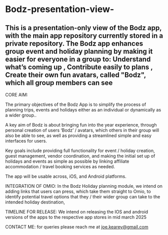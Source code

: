 # Bodz-presentation-view-
This is a presentation-only view of the Bodz app, with the main app repository currently stored in a private repository. The Bodz app enhances group event and holiday planning by making it easier for everyone in a group to: Understand what’s coming up , Contribute easily to plans , Create their own fun avatars, called "Bodz", which all group members can see
--------------------------------------------------------------------------------


CORE AIM:

The primary objectives of the Bodz App is to simplify the process of planning trips,  events and holidays either as an individual or dynamically as a wider group.. 

A key aim of Bodz is about bringing fun into the year experience, through personal creation of users ‘Bodz’ / avatars, which others in their group will also be able to see,  as well as providing a streamlined simple and easy interfaces for users.

Key goals include providing full functionality for event / holiday creation, guest management, vendor coordination, and making the initial set up of holidays and events as simple as possible by linking affiliate accommodation / travel booking services as needed.

The app will be usable across, iOS, and Android platforms.


INTEGRATION OF OMIO:
In the Bodz Holiday planning module, we intend on adding links that users can press, which take them straight to Omio, to identify potential travel options that they / their wider group can take to the intended holiday destination, 


TIMELINE FOR RELEASE:
We intend on releasing the IOS and android versions of the apps to the respective app stores in mid march 2025


CONTACT ME:
for queries please reach me at joe.kearey@gmail.com
